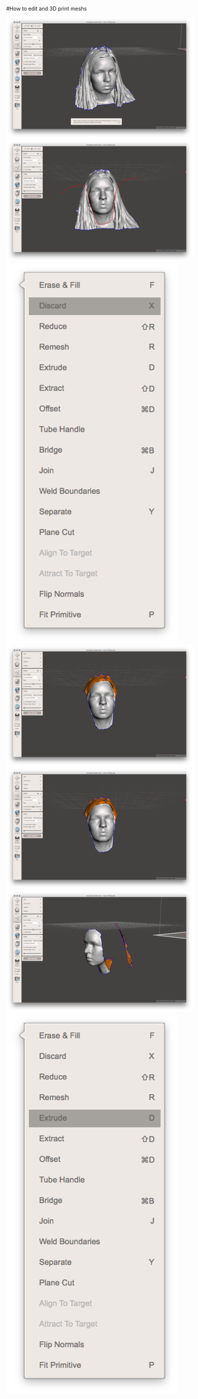 #How to edit and 3D print meshs


  <img src="imgs/step13.png"/>
  <img src="imgs/step14.png"/>
  <img src="imgs/step15.png"/>
  <img src="imgs/step16.png"/>
  <img src="imgs/step17.png"/>
  <img src="imgs/step18.png"/>
  <img src="imgs/step19.png"/>

